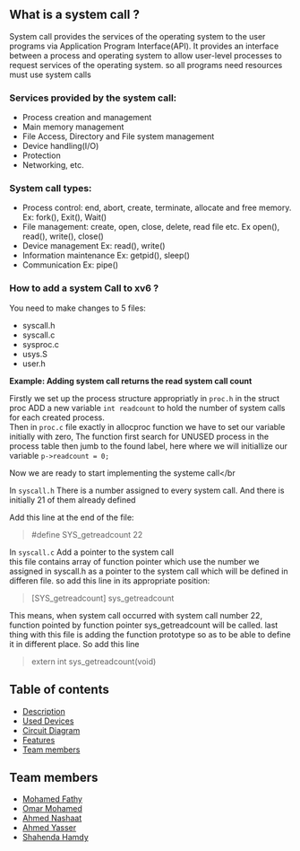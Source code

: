 
## What is a system call ?

<p> System call provides the services of the operating system to the user programs via Application Program Interface(API). It provides an interface between a process and operating system to allow user-level processes to request services of the operating system.
so all programs need resources must use system calls
</p>

### Services provided by the system call:
- Process creation and management
- Main memory management
- File Access, Directory and File system management
- Device handling(I/O)
- Protection
- Networking, etc.


### System call types:
- Process control: end, abort, create, terminate, allocate and free memory.
			   Ex: fork(), Exit(), Wait()
- File management: create, open, close, delete, read file etc.
			   Ex open(), read(), write(), close()
- Device management
			   Ex: read(), write()
- Information maintenance
			   Ex: getpid(), sleep()
- Communication
			   Ex: pipe()
			
			
### How to add a system Call to xv6 ?

You need to make changes to 5 files:</br>
- syscall.h
- syscall.c
- sysproc.c
- usys.S
- user.h

<b>Example: Adding system call returns the read system call count</b>

Firstly we set up the process structure appropriatly in `proc.h` in the struct proc ADD a new variable `int readcount` to hold the number of system calls for each created process. </br>
Then in `proc.c` file exactly in allocproc function we have to set our variable initially with zero, The function first search for UNUSED process in the process table then jumb to the found label, here where we will initiallize our variable `p->readcount = 0;` </br>

Now we are ready to start implementing the systeme call</br

In `syscall.h` There is a number assigned to every system call. And there is initially 21 of them already defined </br>

Add this line at the end of the file: </br>

>    #define SYS_getreadcount 22

In `syscall.c` Add a pointer to the system call </br>
this file contains array of function pointer which use the number we assigned in syscall.h as a pointer to the system call which will be defined in differen file. so add this line in its appropriate position:</br>

>    [SYS_getreadcount]   sys_getreadcount

This means, when system call occurred with system call number 22, function pointed by function pointer sys_getreadcount will be called. last thing with this file is adding the function prototype so as to be able to define it in different place. So add this line </br>

>    extern int sys_getreadcount(void)










## Table of contents

- [Description](#Description)
- [Used Devices](#Used-Devices)
- [Circuit Diagram](#Circuit-Diagram)
- [Features](#Features)
- [Team members](#Team-members)

        
    

## Team members
- [Mohamed Fathy](https://github.com/Mohamed-Fathy-Salah)
- [Omar Mohamed](https://github.com/omarmohamed101)
- [Ahmed Nashaat](https://github.com/AhmadNashaat0)
- [Ahmed Yasser](https://github.com/ahmadyasser01)
- [Shahenda Hamdy](https://github.com/shahendahamdy)

